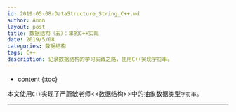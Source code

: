 ```yaml
---
id: 2019-05-08-DataStructure_String_C++.md
author: Anon
layout: post
title: 数据结构（五）：串的C++实现
date: 2019/5/08
categories: 数据结构
tags: C++
description: 记录数据结构的学习实践之路，使用C++实现字符串。
---
```



* content
{:toc}


本文使用`C++`实现了严蔚敏老师<<数据结构>>中的抽象数据类型`字符串`。

___


<script src="https://gist.github.com/eMous/d0e303a059d398b6142cbf382a84f4ef.js"></script>


